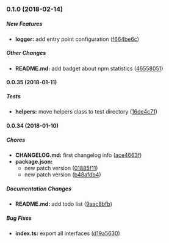 ### 0.1.0 (2018-02-14)

##### New Features

* **logger:**  add entry point configuration ([f664be6c](https://github.com/splincodewd/client-logger/commit/f664be6cd6af0e72aed4e1a07ea0ae724c73488b))

##### Other Changes

* **README.md:**  add badget about npm statistics ([46558051](https://github.com/splincodewd/client-logger/commit/46558051a1440831f887a07350fd2694fbc93fa4))

#### 0.0.35 (2018-01-11)

##### Tests

* **helpers:**  move helpers class to test directory ([16de4c71](https://github.com/splincodewd/client-logger/commit/16de4c7129baf49687551737d4665fc8aaa96e13))

#### 0.0.34 (2018-01-10)

##### Chores

* **CHANGELOG.md:**  first changelog info ([ace4663f](https://github.com/splincodewd/client-logger/commit/ace4663f23a48c84267dc5a870bbfefe759a01d2))
* **package.json:**
  *  new patch version ([01885f11](https://github.com/splincodewd/client-logger/commit/01885f110671b59c8674d1e0b10c579e9b5652ff))
  *  new patch version ([b48afdb4](https://github.com/splincodewd/client-logger/commit/b48afdb495a4fe1f07c8c7bd2a3448f6246dd32c))

##### Documentation Changes

* **README.md:**  add todo list ([9aac8bfb](https://github.com/splincodewd/client-logger/commit/9aac8bfbba7d4a5c2cf71890effbf6fdc029c061))

##### Bug Fixes

* **index.ts:**  export all interfaces ([d19a5630](https://github.com/splincodewd/client-logger/commit/d19a56303aa444c33e92d6d636003135297c5968))


